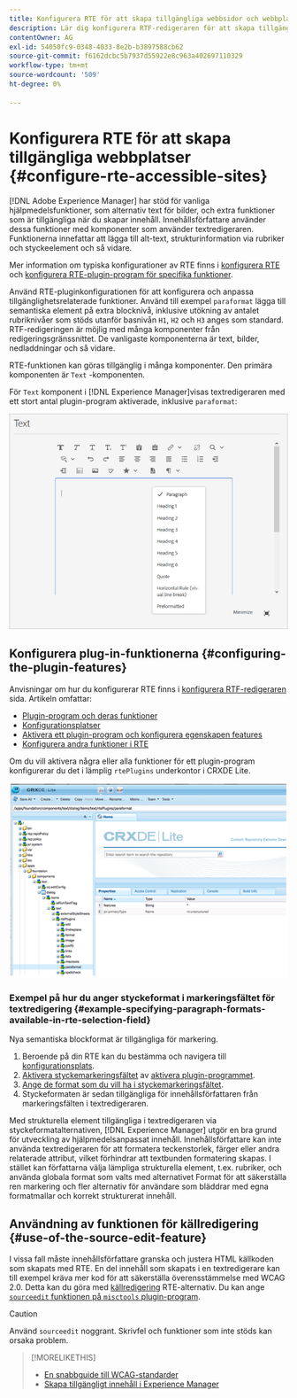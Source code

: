 ```yaml
---
title: Konfigurera RTE för att skapa tillgängliga webbsidor och webbplatser.
description: Lär dig konfigurera RTF-redigeraren för att skapa tillgängliga webbplatser i [!DNL Adobe Experience Manager].
contentOwner: AG
exl-id: 54050fc9-0348-4033-8e2b-b3897588cb62
source-git-commit: f6162dcbc5b7937d55922e8c963a402697110329
workflow-type: tm+mt
source-wordcount: '509'
ht-degree: 0%

---
```


# Konfigurera RTE för att skapa tillgängliga webbplatser {#configure-rte-accessible-sites}

[!DNL Adobe Experience Manager] har stöd för vanliga hjälpmedelsfunktioner, som alternativ text för bilder, och extra funktioner som är tillgängliga när du skapar innehåll. Innehållsförfattare använder dessa funktioner med komponenter som använder textredigeraren. Funktionerna innefattar att lägga till alt-text, strukturinformation via rubriker och styckeelement och så vidare.

Mer information om typiska konfigurationer av RTE finns i [konfigurera RTE](rich-text-editor.md) och [konfigurera RTE-plugin-program för specifika funktioner](configure-rich-text-editor-plug-ins.md).

Använd RTE-pluginkonfigurationen för att konfigurera och anpassa tillgänglighetsrelaterade funktioner. Använd till exempel `paraformat` lägga till semantiska element på extra blocknivå, inklusive utökning av antalet rubriknivåer som stöds utanför basnivån `H1`, `H2` och `H3` anges som standard. RTF-redigeringen är möjlig med många komponenter från redigeringsgränssnittet. De vanligaste komponenterna är text, bilder, nedladdningar och så vidare.

RTE-funktionen kan göras tillgänglig i många komponenter. Den primära komponenten är `Text` -komponenten.

För `Text` komponent i [!DNL Experience Manager]visas textredigeraren med ett stort antal plugin-program aktiverade, inklusive `paraformat`:

![Komponenten RTE-text i helskärmsläge](assets/rte-toolbar-full-screen-mode.png)

## Konfigurera plug-in-funktionerna {#configuring-the-plugin-features}

Anvisningar om hur du konfigurerar RTE finns i [konfigurera RTF-redigeraren](rich-text-editor.md) sida. Artikeln omfattar:

* [Plugin-program och deras funktioner](rich-text-editor.md#aboutplugins)
* [Konfigurationsplatser](rich-text-editor.md#understand-the-configuration-paths-and-locations)
* [Aktivera ett plugin-program och konfigurera egenskapen features](rich-text-editor.md#enable-rte-functionalities-by-activating-plug-ins)
* [Konfigurera andra funktioner i RTE](rich-text-editor.md#enable-rte-functionalities-by-activating-plug-ins)

Om du vill aktivera några eller alla funktioner för ett plugin-program konfigurerar du det i lämplig `rtePlugins` underkontor i CRXDE Lite.

![CRXDE Lite med exempelplugin-programmet](assets/example-rteplugin-crxde-lite.png)

### Exempel på hur du anger styckeformat i markeringsfältet för textredigering {#example-specifying-paragraph-formats-available-in-rte-selection-field}

Nya semantiska blockformat är tillgängliga för markering.

1. Beroende på din RTE kan du bestämma och navigera till [konfigurationsplats](rich-text-editor.md#understand-the-configuration-paths-and-locations).
1. [Aktivera styckemarkeringsfältet](rich-text-editor.md) av [aktivera plugin-programmet](rich-text-editor.md#enable-rte-functionalities-by-activating-plug-ins).
1. [Ange de format som du vill ha i styckemarkeringsfältet](rich-text-editor.md).
1. Styckeformaten är sedan tillgängliga för innehållsförfattaren från markeringsfälten i textredigeraren.

Med strukturella element tillgängliga i textredigeraren via styckeformatalternativen, [!DNL Experience Manager] utgör en bra grund för utveckling av hjälpmedelsanpassat innehåll. Innehållsförfattare kan inte använda textredigeraren för att formatera teckenstorlek, färger eller andra relaterade attribut, vilket förhindrar att textbunden formatering skapas. I stället kan författarna välja lämpliga strukturella element, t.ex. rubriker, och använda globala format som valts med alternativet Format för att säkerställa ren markering och fler alternativ för användare som bläddrar med egna formatmallar och korrekt strukturerat innehåll.

## Användning av funktionen för källredigering {#use-of-the-source-edit-feature}

I vissa fall måste innehållsförfattare granska och justera HTML källkoden som skapats med RTE. En del innehåll som skapats i en textredigerare kan till exempel kräva mer kod för att säkerställa överensstämmelse med WCAG 2.0. Detta kan du göra med [källredigering](rich-text-editor.md#aboutplugins) RTE-alternativ. Du kan ange [`sourceedit` funktionen på `misctools` plugin-program](rich-text-editor.md#aboutplugins).

>[!CAUTION]
>
>Använd `sourceedit` noggrant. Skrivfel och funktioner som inte stöds kan orsaka problem.

<!--
TBD ENGREVIEW: Is this only applicable to Classic UI? 

## Adding Support for further HTML Elements and Attributes {#adding-support-for-additional-html-elements-and-attributes}

To further extend the accessibility features of [!DNL Experience Manager], it is possible to extend the existing components based on the RTE (such as the `Text` and `Table` components) with extra elements and attributes.

The following procedure illustrates how to extend the `Table` component with a `Caption` element that provides information about a data table to assistive technology users:

### Example: Add a caption to a table properties dialog {#example-adding-the-caption-to-the-table-properties-dialog}

In the constructor of the `TablePropertiesDialog`, add an extra text input field that is used for editing the caption. Set the `itemId` to `caption` (the DOM attribute’s name) to automatically handle its content.

In a `Table`, set the attribute to the DOM element or or remove it from the DOM element. The dialog in the `config` object passed the value. Set or remove the DOM attributes using the corresponding `CQ.form.rte.Common` methods (`com` is a shortcut for `CQ.form.rte.Common`). Using `CQ.form.rte.Common` methods avoids common pitfalls with browser implementations.

>[!NOTE]
>
>This procedure is only suitable for the classic UI.

### Step-by-step instructions {#step-by-step-instructions}

1. Start CRXDE Lite. For example: [http://localhost:4502/crx/de/](http://localhost:4502/crx/de/)

1. Copy `/libs/cq/ui/widgets/source/widgets/form/rte/commands/Table.js` to `/apps/cq/ui/widgets/source/widgets/form/rte/commands/Table.js`. Create intermediate folders if those do not exist.

1. Copy `/libs/cq/ui/widgets/source/widgets/form/rte/plugins/TablePropertiesDialog.js` to `/apps/cq/ui/widgets/source/widgets/form/rte/plugins/TablePropertiesDialog.js`.

1. Open `/apps/cq/ui/widgets/source/widgets/form/rte/plugins/TablePropertiesDialog.js` file to edit.

1. In the `constructor` method, before the mention of `var dialogRef = this;`, add the following code:

   ```javascript
   editItems.push({
       "itemId": "caption",
       "name": "caption",
       "xtype": "textfield",
       "fieldLabel": CQ.I18n.getMessage("Caption"),
       "value": (this.table && this.table.caption ? this.table.caption.textContent : "")
   });
   ```

1. Open `/apps/cq/ui/widgets/source/widgets/form/rte/commands/Table.js` file.

1. Add the following code at the end of the `transferConfigToTable` method:

   ```javascript
   /**
    * Adds Caption Element
   */
   var captionElement;
   if (dom.firstChild && dom.firstChild.tagName.toLowerCase() == "caption")
   {
      captionElement = dom.firstChild;
   }
   if (config.caption)
   {
       var captionTextNode = document.createTextNode(config.caption)
       if (captionElement)
       {
          dom.replaceNode(captionElement.firstChild,captionTextNode);
       } else
       {
           captionElement = document.createElement("caption");
           captionElement.appendChild(captionTextNode);
           if (dom.childNodes.length>0)
           {
              dom.insertBefore(captionElement, dom.firstChild);
           } else
           {
              dom.appendChild(captionElement);
           }
       }
   } else if (captionElement)
   {
     dom.removeChild(captionElement);
   }
   ```

1. To save your changes, click **[!UICONTROL Save All]**.

## Best practices and limitations {#best-practices-limitations-tips}

* A plain text field is not the only type of input allowed for the value of the caption element. You can use any ExtJS widget, that provides the caption’s value through its `getValue()` method.
* To add editing capabilities for more elements and attributes, ensure that:

  * The `itemId` property for each corresponding field is set to the name of the appropriate DOM attribute (`TablePropertiesDialog`).
  * The attribute is set and/or removed on the DOM element explicitly (`Table`).
-->

>[!MORELIKETHIS]
>
>* [En snabbguide till WCAG-standarder](/help/compliance/accessibility/quick-guide-wcag.md)
>* [Skapa tillgängligt innehåll i Experience Manager](/help/sites-cloud/authoring/page-editor/accessible-content.md)
